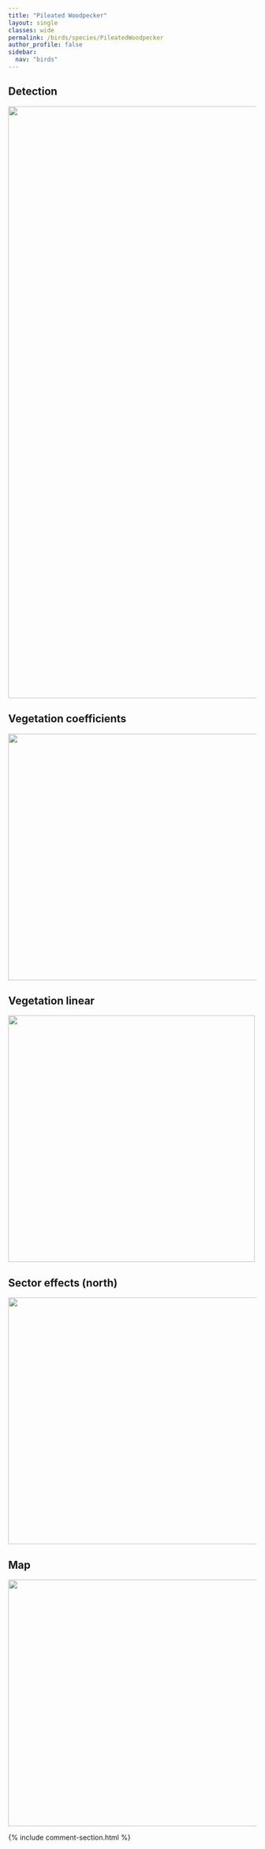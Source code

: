 ```yaml
---
title: "Pileated Woodpecker"
layout: single
classes: wide
permalink: /birds/species/PileatedWoodpecker
author_profile: false
sidebar:
  nav: "birds"
---
```


<h2>Detection</h2>

<a href="https://drive.google.com/uc?export=view&id=1s2kUeV3k4DYypgfMmPmmmftWUGR-qjzR">
<img src="https://drive.google.com/uc?export=view&id=1s2kUeV3k4DYypgfMmPmmmftWUGR-qjzR" height = "1200" width = "800">
</a>

<h2>Vegetation coefficients</h2>

<a href="https://drive.google.com/uc?export=view&id=1evj4GTGUbjHGac_MRbfzKPaMnYyTNpvj">
<img src="https://drive.google.com/uc?export=view&id=1evj4GTGUbjHGac_MRbfzKPaMnYyTNpvj" height = "500" width = "1000">
</a>

<h2>Vegetation linear</h2>

<a href="https://drive.google.com/uc?export=view&id=1-Zjfo_oRW_mlSddAoJNV03BOpIFs9y-l">
<img src="https://drive.google.com/uc?export=view&id=1-Zjfo_oRW_mlSddAoJNV03BOpIFs9y-l" height = "500" width = "500">
</a>

<h2>Sector effects (north)</h2>

<a href="https://drive.google.com/uc?export=view&id=1Yt6Hc2L_xyC3WMXny6vWbr0Lh5tCLTjD">
<img src="https://drive.google.com/uc?export=view&id=1Yt6Hc2L_xyC3WMXny6vWbr0Lh5tCLTjD" height = "500" width = "1000">
</a>

<h2>Map</h2>

<a href="https://drive.google.com/uc?export=view&id=1yl-twi7JKxAUSnsE-AEdwv8OiMhkTShN">
<img src="https://drive.google.com/uc?export=view&id=1yl-twi7JKxAUSnsE-AEdwv8OiMhkTShN" height = "500" width = "1500">
</a>

{% include comment-section.html %}
